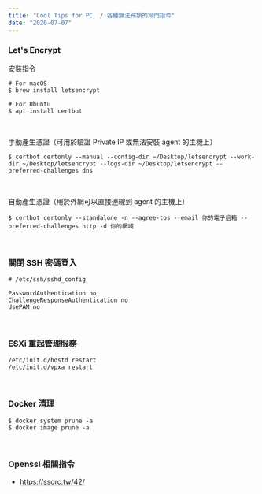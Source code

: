 ```yaml
---
title: "Cool Tips for PC  / 各種無法歸類的冷門指令"
date: "2020-07-07"
---
```


### Let's Encrypt

安裝指令
```shell
# For macOS
$ brew install letsencrypt

# For Ubuntu
$ apt install certbot
```

</br>

手動產生憑證（可用於驗證 Private IP 或無法安裝 agent 的主機上）
```shell
$ certbot certonly --manual --config-dir ~/Desktop/letsencrypt --work-dir ~/Desktop/letsencrypt --logs-dir ~/Desktop/letsencrypt --preferred-challenges dns
```

</br>

自動產生憑證（用於外網可以直接連線到 agent 的主機上）
```shell
$ certbot certonly --standalone -n --agree-tos --email 你的電子信箱 --preferred-challenges http -d 你的網域
```

</br>

### 關閉 SSH 密碼登入

```shell
# /etc/ssh/sshd_config

PasswordAuthentication no
ChallengeResponseAuthentication no
UsePAM no
```

</br>

### ESXi 重起管理服務

```shell
/etc/init.d/hostd restart
/etc/init.d/vpxa restart
```


</br>

### Docker 清理
```shell
$ docker system prune -a
$ docker image prune -a
```

</br>

### Openssl 相關指令
* https://ssorc.tw/42/
